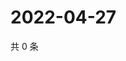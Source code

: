 # 2022-04-27

共 0 条

<!-- BEGIN WEIBO -->
<!-- 最后更新时间 Wed Apr 27 2022 14:16:50 GMT+0800 (China Standard Time) -->

<!-- END WEIBO -->
